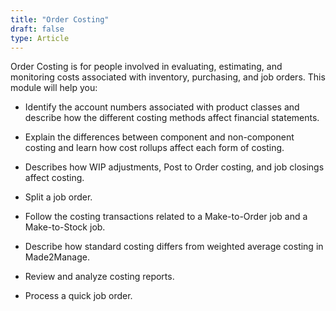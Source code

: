 ```yaml
---
title: "Order Costing"
draft: false
type: Article
---
```


Order Costing is for people involved in evaluating, estimating, and monitoring costs associated with inventory, purchasing, and job orders. This module will help you:

- Identify the account numbers associated with product classes and describe how the different costing methods affect financial statements.

- Explain the differences between component and non-component costing and learn how cost rollups affect each form of costing.

- Describes how WIP adjustments, Post to Order costing, and job closings affect costing.

- Split a job order.

- Follow the costing transactions related to a Make-to-Order job and a Make-to-Stock job.

- Describe how standard costing differs from weighted average costing in Made2Manage.

- Review and analyze costing reports.

- Process a quick job order.